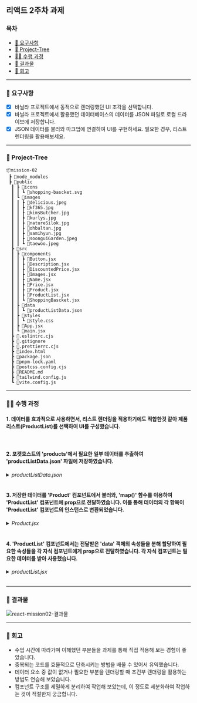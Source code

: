 ## 리액트 2주차 과제

### 목차

- [🍩 요구사항](#🍩-요구사항)
- [🌳 Project-Tree](#🌳-project-tree)
- [👨‍💻 수행 과정](#👨‍💻-수행-과정)
- [👀 결과물](#👀-결과물)
- [🙂 회고](#🙂-회고)

---

### 🍩 요구사항

- [x] 바닐라 프로젝트에서 동적으로 렌더링했던 UI 조각을 선택합니다.
- [x] 바닐라 프로젝트에서 활용했던 데이터베이스의
      데이터를 JSON 파일로 로컬 드라이브에 저장합니다.
- [x] JSON 데이터를 불러와 마크업에 연결하여 UI를 구현하세요. 필요한 경우, 리스트 렌더링을 활용해보세요.

---

### 🌳 Project-Tree

```
📦mission-02
 ┣ 📂node_modules
 ┣ 📂public
  ┃ ┣ 📂icons
  ┃ ┃ ┗ 📜shopping-bascket.svg
  ┃ ┗ 📂images
  ┃ ┃ ┣ 📜delicious.jpeg
  ┃ ┃ ┣ 📜kf365.jpg
  ┃ ┃ ┣ 📜kimsButcher.jpg
  ┃ ┃ ┣ 📜kurlys.jpg
  ┃ ┃ ┣ 📜natureSilok.jpg
  ┃ ┃ ┣ 📜ohbaltan.jpg
  ┃ ┃ ┣ 📜samihyun.jpg
  ┃ ┃ ┣ 📜soonguiGarden.jpeg
  ┃ ┃ ┗ 📜taewoo.jpeg
  ┣ 📂src
  ┃ ┣ 📂components
  ┃ ┃ ┣ 📜Button.jsx
  ┃ ┃ ┣ 📜Description.jsx
  ┃ ┃ ┣ 📜DiscountedPrice.jsx
  ┃ ┃ ┣ 📜Images.jsx
  ┃ ┃ ┣ 📜Name.jsx
  ┃ ┃ ┣ 📜Price.jsx
  ┃ ┃ ┣ 📜Product.jsx
  ┃ ┃ ┣ 📜ProductList.jsx
  ┃ ┃ ┗ 📜ShoppingBascket.jsx
  ┃ ┣ 📂data
  ┃ ┃ ┗ 📜productListData.json
  ┃ ┣ 📂styles
  ┃ ┃ ┗ 📜style.css
  ┃ ┣ 📜App.jsx
  ┃ ┗ 📜main.jsx
  ┣ 📜.eslintrc.cjs
  ┣ 📜.gitignore
  ┣ 📜.prettierrc.cjs
  ┣ 📜index.html
  ┣ 📜package.json
  ┣ 📜pnpm-lock.yaml
  ┣ 📜postcss.config.cjs
  ┣ 📜README.md
  ┣ 📜tailwind.config.js
  ┗ 📜vite.config.js
```

---

### 👨‍💻 수행 과정

#### 1. 데이터를 효과적으로 사용하면서, 리스트 렌더링을 적용하기에도 적합한것 같아 제품 리스트(ProductList)를 선택하여 UI를 구성했습니다.

<br />

#### 2. 포켓호스트의 'products'에서 필요한 일부 데이터를 추출하여 'productListData.json' 파일에 저장하였습니다.

<details>
  <summary><em>productListData.json</em></summary>

```json
{
  "name": "productListData.json",
  "version": "0.0.1",
  "author": "admin@gamil.com",
  "products": [
    {
      "id": "rm30kvaahi4amvw",
      "image": "/images/delicious.jpeg",
      "name": "[브룩클린688] 호주산 목초육 안심 스테이크 250g (냉장)",
      "description": "행사 100g 당  7,328원",
      "price": "22900",
      "discount": "20"
    },
    {
      "id": "wh0t60xgd0chnm6",
      "image": "/images/kf365.jpg",
      "name": "[KF365] 한돈 삼겹살 구이용 600g (냉장)",
      "description": "100g 당 판매가: 2,690원",
      "price": "17950",
      "discount": "10"
    },
    ...
  ]
}
```

</details>
<br />

#### 3. 저장한 데이터를 'Product' 컴포넌트에서 불러와, 'map()' 함수를 이용하여 'ProductList' 컴포넌트에 prop으로 전달하였습니다. 이를 통해 데이터의 각 항목이 'ProductList' 컴포넌트의 인스턴스로 변환되었습니다.

<details>
 <summary><em>Product.jsx</em></summary>

```jsx
export default function Product() {
  return (
    <section className="flex items-center justify-center w-full">
      <div className="flex justify-between h-24pxr mb-20pxr">
        <h1 className="sr-only">상품리스트</h1>
        <div className="w-783pxr">
          <ul className="flex flex-wrap justify-between gap-4 product-container">
            {ProductListData.products.map((data) => (
              <ProductList key={data.id} {...data} />
            ))}
          </ul>
        </div>
      </div>
    </section>
  );
}
```

</details>
<br />

#### 4. 'ProductList' 컴포넌트에서는 전달받은 'data' 객체의 속성들을 분해 할당하여 필요한 속성들을 각 자식 컴포넌트에게 prop으로 전달하였습니다. 각 자식 컴포넌트는 필요한 데이터를 받아 사용했습니다.

<details>
  <summary><em>productList.jsx</em></summary>

```jsx
export default function ProductList({
  image,
  name,
  description,
  price,
  discount,
}) {
  return (
    <li className="flex flex-col items-start cursor-pointer swiper-slide w-249pxr">
      <Images image={image} name={name} />
      <Button />
      <Description description={description} />
      <Name name={name} />
      <Price price={price} discount={discount} />
      <DiscountedPrice price={price} discount={discount} />
    </li>
  );
}
```

</details>
<br />

---

### 👀 결과물

![react-mission02-결과물](https://github.com/fullkeem/react-homework/assets/103557910/29ed42b3-2c01-47fc-bc43-1599370b9c25)

---

### 🙂 회고

- 수업 시간에 따라가며 이해했던 부분들을 과제를 통해 직접 적용해 보는 경험이 좋았습니다.
  <br />
- 중복되는 코드를 효율적으로 단축시키는 방법을 배울 수 있어서 유익했습니다.
  <br />
- 데이터 요소 중 값이 없거나 필요한 부분을 렌더링할 때 조건부 렌더링을 활용하는 방법도 연습해 보았습니다.
  <br />
- 컴포넌트 구조를 세밀하게 분리하여 작업해 보았는데, 이 정도로 세분화하여 작업하는 것이 적절한지 궁금합니다.

